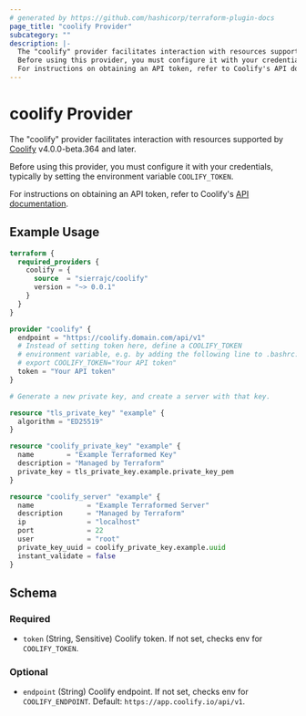 ```yaml
---
# generated by https://github.com/hashicorp/terraform-plugin-docs
page_title: "coolify Provider"
subcategory: ""
description: |-
  The "coolify" provider facilitates interaction with resources supported by Coolify https://coolify.io/ v4.0.0-beta.364 and later.
  Before using this provider, you must configure it with your credentials, typically by setting the environment variable COOLIFY_TOKEN.
  For instructions on obtaining an API token, refer to Coolify's API documentation https://coolify.io/docs/api-reference/authorization#generate.
---
```


# coolify Provider

The "coolify" provider facilitates interaction with resources supported by [Coolify](https://coolify.io/) v4.0.0-beta.364 and later.

Before using this provider, you must configure it with your credentials, typically by setting the environment variable `COOLIFY_TOKEN`.

For instructions on obtaining an API token, refer to Coolify's [API documentation](https://coolify.io/docs/api-reference/authorization#generate).

## Example Usage

```terraform
terraform {
  required_providers {
    coolify = {
      source  = "sierrajc/coolify"
      version = "~> 0.0.1"
    }
  }
}

provider "coolify" {
  endpoint = "https://coolify.domain.com/api/v1"
  # Instead of setting token here, define a COOLIFY_TOKEN
  # environment variable, e.g. by adding the following line to .bashrc:
  # export COOLIFY_TOKEN="Your API token"
  token = "Your API token"
}

# Generate a new private key, and create a server with that key.

resource "tls_private_key" "example" {
  algorithm = "ED25519"
}

resource "coolify_private_key" "example" {
  name        = "Example Terraformed Key"
  description = "Managed by Terraform"
  private_key = tls_private_key.example.private_key_pem
}

resource "coolify_server" "example" {
  name             = "Example Terraformed Server"
  description      = "Managed by Terraform"
  ip               = "localhost"
  port             = 22
  user             = "root"
  private_key_uuid = coolify_private_key.example.uuid
  instant_validate = false
}
```

<!-- schema generated by tfplugindocs -->
## Schema

### Required

- `token` (String, Sensitive) Coolify token. If not set, checks env for `COOLIFY_TOKEN`.

### Optional

- `endpoint` (String) Coolify endpoint. If not set, checks env for `COOLIFY_ENDPOINT`. Default: `https://app.coolify.io/api/v1`.
